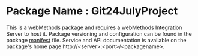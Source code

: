 # Package Name : Git24JulyProject
This is a webMethods package and requires a webMethods Integration Server to host it. Package versioning and configuration can be found in the package [manifest](./Git24JulyProject/manifest.v3) file. Service and API documentation is available on the package's home page http://&lt;server&gt;:&lt;port&gt;/&lt;packagename>.